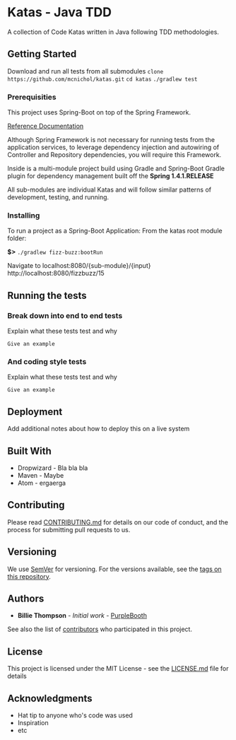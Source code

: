 # Katas - Java TDD

A collection of Code Katas written in Java following TDD methodologies.

## Getting Started

Download and run all tests from all submodules
`clone https://github.com/mcnichol/katas.git` 
`cd katas`
`./gradlew test`

### Prerequisities

This project uses Spring-Boot on top of the Spring Framework.

[Reference Documentation](https://spring.io/docs/reference)

Although Spring Framework is not necessary for running tests from the application
services, to leverage dependency injection and autowiring of Controller and 
Repository dependencies, you will require this Framework.

Inside is a multi-module project build using Gradle and Spring-Boot Gradle 
plugin for dependency management built off the **Spring 1.4.1.RELEASE**

All sub-modules are individual Katas and will follow similar patterns of
development, testing, and running.


### Installing

To run a project as a Spring-Boot Application:
From the katas root module folder:

**$>** `./gradlew fizz-buzz:bootRun`

Navigate to localhost:8080/{sub-module}/{input}
http://localhost:8080/fizzbuzz/15


## Running the tests



### Break down into end to end tests

Explain what these tests test and why

```
Give an example
```

### And coding style tests

Explain what these tests test and why

```
Give an example
```

## Deployment

Add additional notes about how to deploy this on a live system

## Built With

* Dropwizard - Bla bla bla
* Maven - Maybe
* Atom - ergaerga

## Contributing

Please read [CONTRIBUTING.md](CONTRIBUTING.md) for details on our code of conduct, and the process for submitting pull requests to us.

## Versioning

We use [SemVer](http://semver.org/) for versioning. For the versions available, see the [tags on this repository](https://github.com/your/project/tags). 

## Authors

* **Billie Thompson** - *Initial work* - [PurpleBooth](https://github.com/PurpleBooth)

See also the list of [contributors](https://github.com/your/project/contributors) who participated in this project.

## License

This project is licensed under the MIT License - see the [LICENSE.md](LICENSE.md) file for details

## Acknowledgments

* Hat tip to anyone who's code was used
* Inspiration
* etc
